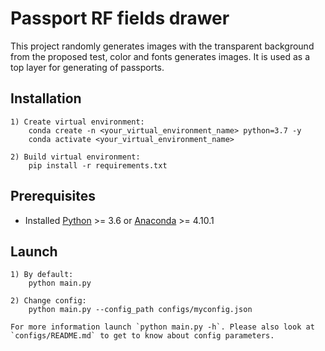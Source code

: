 # Passport RF fields drawer

This project randomly generates images with the transparent background from the proposed test, color and fonts generates images. It is used as a top layer for generating of passports.
## Installation

    1) Create virtual environment:
        conda create -n <your_virtual_environment_name> python=3.7 -y
        conda activate <your_virtual_environment_name>
        
    2) Build virtual environment:
        pip install -r requirements.txt

## Prerequisites

 * Installed [Python](https://www.python.org/downloads/) >= 3.6 or [Anaconda](https://www.anaconda.com/products/individual) >= 4.10.1

## Launch

```
1) By default:
    python main.py
    
2) Change config:
    python main.py --config_path configs/myconfig.json

For more information launch `python main.py -h`. Please also look at `configs/README.md` to get to know about config parameters.

```